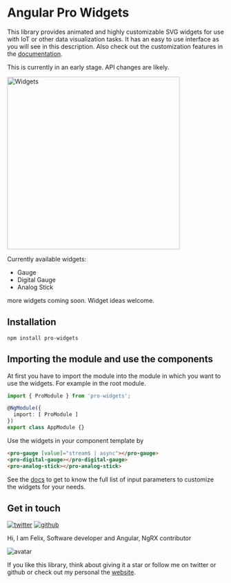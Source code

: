 # Angular Pro Widgets

This library provides animated and highly customizable
SVG widgets for use with IoT or other data visualization
tasks. It has an easy to use interface as you will see in
this description. Also check out the customization features
in the [documentation](https://ngfelixl.github.io/pro-widgets).

This is currently in an early stage. API changes are likely.

<img src="https://github.com/ngfelixl/pro-widgets/blob/master/img/demo.PNG?raw=true" alt="Widgets" width="400px">

Currently available widgets:

- Gauge
- Digital Gauge
- Analog Stick

more widgets coming soon. Widget ideas welcome.

## Installation 

```
npm install pro-widgets
```

## Importing the module and use the components

At first you have to import the module into the module
in which you want to use the widgets. For example in the
root module.

```typescript
import { ProModule } from 'pro-widgets';

@NgModule({
  import: [ ProModule ]
})
export class AppModule {}
```

Use the widgets in your component template by

```html
<pro-gauge [value]="stream$ | async"></pro-gauge>
<pro-digital-gauge></pro-digital-gauge>
<pro-analog-stick></pro-analog-stick>
```

See the [docs](https://ngfelixl.github.io/pro-widgets) to
get to know the full list of input parameters to customize
the widgets for your needs.

## Get in touch

[![twitter](https://img.shields.io/badge/twitter-%40ngfelixl-blue.svg?logo=twitter)](https://twitter.com/intent/follow?screen_name=ngfelixl)
[![github](https://img.shields.io/badge/github-%40ngfelixl-blue.svg?logo=github)](https://github.com/ngfelixl)

Hi, I am Felix,
Software developer and Angular, NgRX contributor

![avatar](https://avatars2.githubusercontent.com/u/24190530?s=200&v=4)

If you like this library, think about giving it a star or follow me on twitter or github or check out my personal
the [website](https://felixlemke.com).